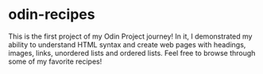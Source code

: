 # odin-recipes

This is the first project of my Odin Project journey! In it, I demonstrated my ability to understand HTML syntax and create web pages with headings, images, links, unordered lists and ordered lists. Feel free to browse through some of my favorite recipes!